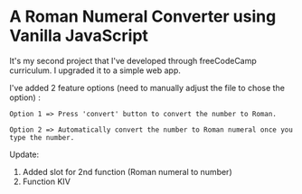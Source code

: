 # A Roman Numeral Converter using Vanilla JavaScript

It's my second project that I've developed through freeCodeCamp curriculum. I upgraded it to a simple web app.

I've added 2 feature options (need to manually adjust the file to chose the option) :

	Option 1 => Press 'convert' button to convert the number to Roman.

	Option 2 => Automatically convert the number to Roman numeral once you type the number.
	
Update: 
1. Added slot for 2nd function (Roman numeral to number)
2. Function KIV
